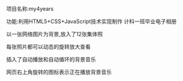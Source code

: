 项目名称:my4years

功能:利用HTML5+CSS+JavaScript技术实现制作 计科一班毕业电子相册

以一张网络图片为背景,放入了12张集体照

每张照片都可以动态的旋转放大查看

插入了自动播放和自动循环的背景音乐

网页右上角旋转的图标表示正在播放背景音乐
